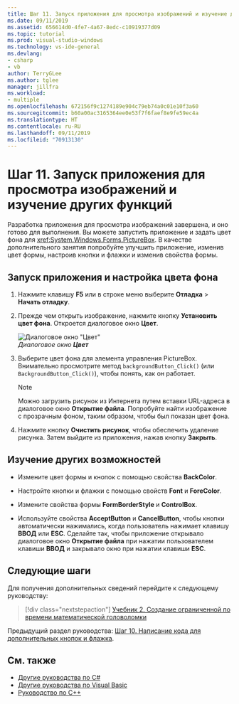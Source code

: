 ```yaml
---
title: Шаг 11. Запуск приложения для просмотра изображений и изучение других функций
ms.date: 09/11/2019
ms.assetid: 656614d0-4fe7-4a67-8edc-c10919377d09
ms.topic: tutorial
ms.prod: visual-studio-windows
ms.technology: vs-ide-general
ms.devlang:
- csharp
- vb
author: TerryGLee
ms.author: tglee
manager: jillfra
ms.workload:
- multiple
ms.openlocfilehash: 672156f9c1274189e904c79eb74a0c01e10f3a60
ms.sourcegitcommit: b60a00ac3165364ee0e53f7f6faef8e9fe59ec4a
ms.translationtype: HT
ms.contentlocale: ru-RU
ms.lasthandoff: 09/11/2019
ms.locfileid: "70913130"
---
```

# <a name="step-11-run-your-picture-viewer-app-and-try-other-features"></a>Шаг 11. Запуск приложения для просмотра изображений и изучение других функций

Разработка приложения для просмотра изображений завершена, и оно готово для выполнения. Вы можете запустить приложение и задать цвет фона для <xref:System.Windows.Forms.PictureBox>. В качестве дополнительного занятия попробуйте улучшить приложение, изменив цвет формы, настроив кнопки и флажки и изменив свойства формы.

## <a name="how-to-run-your-app-and-set-the-background-color"></a>Запуск приложения и настройка цвета фона

1. Нажмите клавишу **F5** или в строке меню выберите **Отладка** > **Начать отладку**.

1. Прежде чем открыть изображение, нажмите кнопку **Установить цвет фона**. Откроется диалоговое окно **Цвет**.

     ![Диалоговое окно "Цвет"](../ide/media/express_colordialog.png)<br/>
*Диалоговое окно* ***Цвет***

1. Выберите цвет фона для элемента управления PictureBox. Внимательно просмотрите метод `backgroundButton_Click()` (или `BackgroundButton_Click()`), чтобы понять, как он работает.

    > [!NOTE]
    > Можно загрузить рисунок из Интернета путем вставки URL-адреса в диалоговое окно **Открытие файла**. Попробуйте найти изображение с прозрачным фоном, таким образом, чтобы был показан цвет фона.

1. Нажмите кнопку **Очистить рисунок**, чтобы обеспечить удаление рисунка. Затем выйдите из приложения, нажав кнопку **Закрыть**.

## <a name="try-other-features"></a>Изучение других возможностей

* Измените цвет формы и кнопок с помощью свойства **BackColor**.

* Настройте кнопки и флажки с помощью свойств **Font** и **ForeColor**.

* Измените свойства формы **FormBorderStyle** и **ControlBox**.

* Используйте свойства **AcceptButton** и **CancelButton**, чтобы кнопки автоматически нажимались, когда пользователь нажимает клавишу **ВВОД** или **ESC**. Сделайте так, чтобы приложение открывало диалоговое окно **Открытие файла** при нажатии пользователем клавиши **ВВОД** и закрывало окно при нажатии клавиши **ESC**.

## <a name="next-steps"></a>Следующие шаги

Для получения дополнительных сведений перейдите к следующему руководству:

> [!div class="nextstepaction"]
> [Учебник 2. Создание ограниченной по времени математической головоломки](../ide/tutorial-2-create-a-timed-math-quiz.md)

Предыдущий раздел руководства: [Шаг 10. Написание кода для дополнительных кнопок и флажка](../ide/step-10-write-code-for-additional-buttons-and-a-check-box.md).

## <a name="see-also"></a>См. также

* [Другие руководства по C#](/visualstudio/get-started/csharp/)
* [Другие руководства по Visual Basic](/visualstudio/get-started/visual-basic/)
* [Руководство по C++](../ide/getting-started-with-cpp-in-visual-studio.md)
